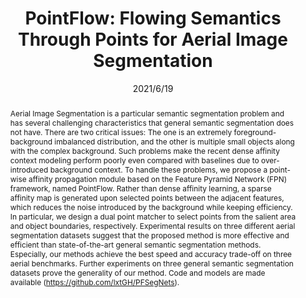 ---
# Documentation: https://wowchemy.com/docs/managing-content/

title: "PointFlow: Flowing Semantics Through Points for Aerial Image Segmentation"
authors: [Xiangtai Li, Hao He, Xia Li, Duo Li, Guangliang Cheng, Jianping Shi, Lubin Weng, Yunhai Tong, Zhouchen Lin]
date: 2021/6/19
doi: ""

# Schedule page publish date (NOT publication's date).
publishDate: 2021/6/19

# Publication type.
# Legend: 0 = Uncategorized; 1 = Conference paper; 2 = Journal article;
# 3 = Preprint / Working Paper; 4 = Report; 5 = Book; 6 = Book section;
# 7 = Thesis; 8 = Patent
publication_types: ["1"]

# Publication name and optional abbreviated publication name.
publication: "In *Proceedings of the IEEE/CVF Conference on Computer Vision and Pattern Recognition*"
publication_short: "In *CVPR 2021*"

abstract: "Aerial Image Segmentation is a particular semantic segmentation problem and has several challenging characteristics that general semantic segmentation does not have. There are two critical issues: The one is an extremely foreground-background imbalanced distribution, and the other is multiple small objects along with the complex background. Such problems make the recent dense affinity context modeling perform poorly even compared with baselines due to over-introduced background context. To handle these problems, we propose a point-wise affinity propagation module based on the Feature Pyramid Network (FPN) framework, named PointFlow. Rather than dense affinity learning, a sparse affinity map is generated upon selected points between the adjacent features, which reduces the noise introduced by the background while keeping efficiency. In particular, we design a dual point matcher to select points from the salient area and object boundaries, respectively. Experimental results on three different aerial segmentation datasets suggest that the proposed method is more effective and efficient than state-of-the-art general semantic segmentation methods. Especially, our methods achieve the best speed and accuracy trade-off on three aerial benchmarks. Further experiments on three general semantic segmentation datasets prove the generality of our method. Code and models are made available (https://github.com/lxtGH/PFSegNets)."

# Summary. An optional shortened abstract.
summary: ""

tags: []
categories: []
featured: true

# Custom links (optional).
#   Uncomment and edit lines below to show custom links.
links:
- name: PDF
  url: https://openaccess.thecvf.com/content/CVPR2021/papers/Li_PointFlow_Flowing_Semantics_Through_Points_for_Aerial_Image_Segmentation_CVPR_2021_paper.pdf
  icon_pack: fas
  icon: file-pdf
- name: Code
  url: https://github.com/lxtGH/PFSegNets
  icon_pack: fab
  icon: github

url_pdf: 
url_code: 
url_dataset:
url_poster:
url_project:
url_slides:
url_source: 
url_video:

# Featured image
# To use, add an image named `featured.jpg/png` to your page's folder. 
# Focal points: Smart, Center, TopLeft, Top, TopRight, Left, Right, BottomLeft, Bottom, BottomRight.
image:
  caption: ""
  focal_point: ""
  preview_only: false

# Associated Projects (optional).
#   Associate this publication with one or more of your projects.
#   Simply enter your project's folder or file name without extension.
#   E.g. `internal-project` references `content/project/internal-project/index.md`.
#   Otherwise, set `projects: []`.
projects: []

# Slides (optional).
#   Associate this publication with Markdown slides.
#   Simply enter your slide deck's filename without extension.
#   E.g. `slides: "example"` references `content/slides/example/index.md`.
#   Otherwise, set `slides: ""`.
slides: ""
---
